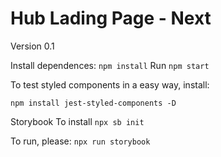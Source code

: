 # Hub Lading Page - Next

Version 0.1

Install dependences: `npm install` Run `npm start`

To test styled components in a easy way, install:

`npm install jest-styled-components -D`

Storybook To install `npx sb init`

To run, please: `npx run storybook`
